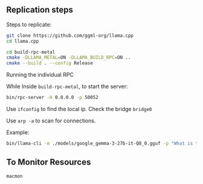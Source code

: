 
## Replication steps
Steps to replicate:

```bash
git clone https://github.com/ggml-org/llama.cpp
cd llama.cpp
```

```bash
cd build-rpc-metal
cmake -DLLAMA_METAL=ON -DLLAMA_BUILD_RPC=ON ..
cmake --build . --config Release
```

Running the individual RPC

While Inside `build-rpc-metal`, to start the server:

```bash
bin/rpc-server -H 0.0.0.0 -p 50052
```

Use `ifconfig` to find the local ip. Check the bridge `bridge0`

Use `arp -a` to scan for connections.

Example:
```bash
bin/llama-cli -m ./models/google_gemma-3-27b-it-Q8_0.gguf -p "What is the meaning of life?" --repeat-penalty 1.0 -n 64 --rpc 169.254.155.178:50052,169.254.191.140:50052 -ngl 99
```

## To Monitor Resources

```bash
macmon
```